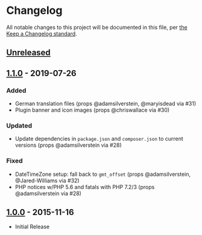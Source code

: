 # Changelog

All notable changes to this project will be documented in this file, per [the Keep a Changelog standard](http://keepachangelog.com/).

## [Unreleased]

## [1.1.0] - 2019-07-26
### Added
- German translation files (props @adamsilverstein, @maryisdead via #31)
- Plugin banner and icon images (props @chriswallace via #30)

### Updated
- Update dependencies in `package.json` and `composer.json` to current versions (props @adamsilverstein via #28)

### Fixed
- DateTimeZone setup: fall back to `gmt_offset` (props @adamsilverstein, @Jared-Williams via #32)
- PHP notices w/PHP 5.6 and fatals with PHP 7.2/3 (props @adamsilverstein via #28)

## [1.0.0] - 2015-11-16
- Initial Release

[Unreleased]: https://github.com/10up/eight-day-week/compare/master...develop
[1.1.0]: https://github.com/10up/eight-day-week/compare/9057a7f...1.1.0
[1.0.0]: https://github.com/10up/eight-day-week/commit/9057a7f310068676ef8a15e0ba0a395273f1cb98
